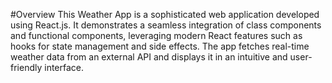 #Overview
This Weather App is a sophisticated web application developed using React.js. It demonstrates a seamless integration of class components and functional components, leveraging modern React features such as hooks for state management and side effects. The app fetches real-time weather data from an external API and displays it in an intuitive and user-friendly interface.
